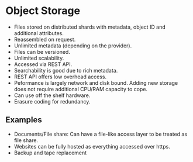 # Object Storage

- Files stored on distributed shards with metadata, object ID and additional
  attributes.
- Reassembled on request.
- Unlimited metadata (depending on the provider).
- Files can be versioned.
- Unlimited scalability.
- Accessed via REST API.
- Searchability is good due to rich metadata.
- REST API offers low overhead access.
- Peformance is largely network and disk bound. Adding new storage does not
  require additional CPU/RAM capacity to cope.
- Can use off the shelf hardware.
- Erasure coding for redundancy.

## Examples

- Documents/File share: Can have a file-like access layer to be treated as file share.
- Websites can be fully hosted as everything accessed over https.
- Backup and tape replacement
